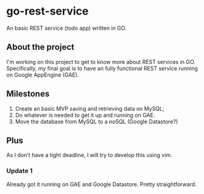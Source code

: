 # go-rest-service
An basic REST service (todo app) written in GO.

## About the project
I'm working on this project to get to know more about REST services in GO. Specifically, my final goal is to have an fully functional REST service running on Google AppEngine (GAE).

## Milestones
1. Create an basic MVP saving and retrieving data on MySQL;
2. Do whatever is needed to get it up and running on GAE.
3. Move the database from MySQL to a noSQL (Google Datastore?)

## Plus
As I don't have a tight deadline, I will try to develop this using vim.

### Update 1
Already got it running on GAE and Google Datastore. Pretty straightforward.
